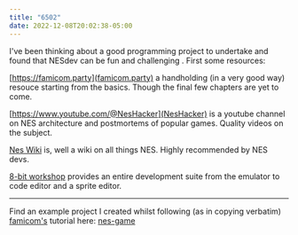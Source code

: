 ```yaml
---
title: "6502"
date: 2022-12-08T20:02:38-05:00
---
```


I've been thinking about a good programming project to undertake and found that NESdev can be fun and challenging . First some resources:

[https://famicom.party](famicom.party) a handholding (in a very good way) resouce starting from the basics. Though the final few chapters are yet to come.

[https://www.youtube.com/@NesHacker](NesHacker) is a youtube channel on NES architecture and postmortems of popular games. Quality videos on the subject.


[Nes Wiki](https://www.nesdev.org/wiki/Nesdev_Wiki) is, well a wiki on all things NES. Highly recommended by NES devs.

[8-bit workshop](https://8bitworkshop.com/) provides an entire development suite from the emulator to code editor and a sprite editor.

---

Find an example project I created whilst following (as in copying verbatim) [famicom's](https://famicom.party/) tutorial here: [nes-game](https://github.com/ozonil/nes-game)